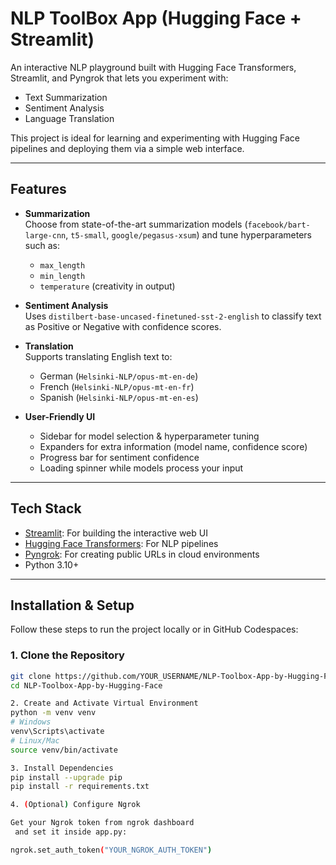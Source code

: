 # NLP ToolBox App (Hugging Face + Streamlit)

An interactive NLP playground built with Hugging Face Transformers, Streamlit, and Pyngrok that lets you experiment with:

- Text Summarization  
- Sentiment Analysis  
- Language Translation  

This project is ideal for learning and experimenting with Hugging Face pipelines and deploying them via a simple web interface.

---

## Features

- **Summarization**  
  Choose from state-of-the-art summarization models (`facebook/bart-large-cnn`, `t5-small`, `google/pegasus-xsum`) and tune hyperparameters such as:
  - `max_length`
  - `min_length`
  - `temperature` (creativity in output)

- **Sentiment Analysis**  
  Uses `distilbert-base-uncased-finetuned-sst-2-english` to classify text as Positive or Negative with confidence scores.

- **Translation**  
  Supports translating English text to:
  - German (`Helsinki-NLP/opus-mt-en-de`)
  - French (`Helsinki-NLP/opus-mt-en-fr`)
  - Spanish (`Helsinki-NLP/opus-mt-en-es`)

- **User-Friendly UI**  
  - Sidebar for model selection & hyperparameter tuning  
  - Expanders for extra information (model name, confidence score)  
  - Progress bar for sentiment confidence  
  - Loading spinner while models process your input  

---

## Tech Stack

- [Streamlit](https://streamlit.io/): For building the interactive web UI  
- [Hugging Face Transformers](https://huggingface.co/transformers): For NLP pipelines  
- [Pyngrok](https://pyngrok.readthedocs.io/): For creating public URLs in cloud environments  
- Python 3.10+

---

## Installation & Setup

Follow these steps to run the project locally or in GitHub Codespaces:

### 1. Clone the Repository

```bash
git clone https://github.com/YOUR_USERNAME/NLP-Toolbox-App-by-Hugging-Face.git
cd NLP-Toolbox-App-by-Hugging-Face

2. Create and Activate Virtual Environment
python -m venv venv
# Windows
venv\Scripts\activate
# Linux/Mac
source venv/bin/activate

3. Install Dependencies
pip install --upgrade pip
pip install -r requirements.txt

4. (Optional) Configure Ngrok

Get your Ngrok token from ngrok dashboard
 and set it inside app.py:

ngrok.set_auth_token("YOUR_NGROK_AUTH_TOKEN")
